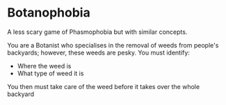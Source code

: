 # Botanophobia
A less scary game of Phasmophobia but with similar concepts.

You are a Botanist who specialises in the removal of weeds from people's backyards; however, these weeds are pesky.
You must identify:
* Where the weed is
* What type of weed it is


You then must take care of the weed before it takes over the whole backyard


